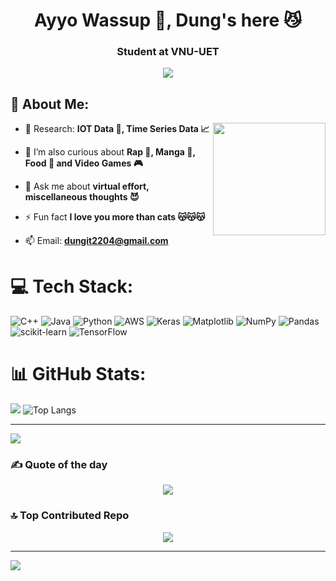 <h1 align="center">Ayyo Wassup 🤟, Dung's here 😼</h1>
<h3 align="center">Student at VNU-UET</h3>
<p align="center">
  <a href="https://github.com/DenverCoder1/readme-typing-svg"><img src="https://readme-typing-svg.herokuapp.com?font=Time+New+Roman&color=cyan&size=25&center=true&vCenter=true&width=600&height=100&lines=Do+Tri+Dung..&hearts;;Love+to+learn+new+stuffs..<3"></a>
</p>

## 💫 About Me:
<img align="right" height="180" src="https://i.pinimg.com/originals/85/be/94/85be94350b6cefd78140c8c8232c75e5.gif"  />

- 🐬 Research: **IOT Data 👀, Time Series Data 📈**

- 🌱 I’m also curious about **Rap 🤖, Manga 🍢, Food 🍜 and Video Games 🎮**

- 💬 Ask me about **virtual effort, miscellaneous thoughts 😈**

- ⚡ Fun fact **I love you more than cats 😽😽😽**

- 📫 Email: **dungit2204@gmail.com**


# 💻 Tech Stack:
![C++](https://img.shields.io/badge/c++-%2300599C.svg?style=for-the-badge&logo=c%2B%2B&logoColor=white) ![Java](https://img.shields.io/badge/java-%23ED8B00.svg?style=for-the-badge&logo=openjdk&logoColor=white) ![Python](https://img.shields.io/badge/python-3670A0?style=for-the-badge&logo=python&logoColor=ffdd54) ![AWS](https://img.shields.io/badge/AWS-%23FF9900.svg?style=for-the-badge&logo=amazon-aws&logoColor=white) ![Keras](https://img.shields.io/badge/Keras-%23D00000.svg?style=for-the-badge&logo=Keras&logoColor=white) ![Matplotlib](https://img.shields.io/badge/Matplotlib-%23ffffff.svg?style=for-the-badge&logo=Matplotlib&logoColor=black) ![NumPy](https://img.shields.io/badge/numpy-%23013243.svg?style=for-the-badge&logo=numpy&logoColor=white) ![Pandas](https://img.shields.io/badge/pandas-%23150458.svg?style=for-the-badge&logo=pandas&logoColor=white) ![scikit-learn](https://img.shields.io/badge/scikit--learn-%23F7931E.svg?style=for-the-badge&logo=scikit-learn&logoColor=white) ![TensorFlow](https://img.shields.io/badge/TensorFlow-%23FF6F00.svg?style=for-the-badge&logo=TensorFlow&logoColor=white)
# 📊 GitHub Stats:
![](https://github-readme-stats.vercel.app/api?username=10udCryp7&theme=dark&hide_border=false&include_all_commits=true&count_private=true)
![Top Langs](https://github-readme-stats.vercel.app/api/top-langs/?username=10udCryp7&size_weight=0.5&count_weight=0.5&layout=compact&theme=dark) </br>

---
[![](https://visitcount.itsvg.in/api?id=10udCryp7&icon=0&color=0)](https://visitcount.itsvg.in)

### ✍️ Quote of the day
<div align="center">
  <img src="https://quotes-github-readme.vercel.app/api?type=horizontal&theme=radical"  />
</div>

### 🔝 Top Contributed Repo

<div align="center">
  <img src="https://github-contributor-stats.vercel.app/api?username=10udCryp7&limit=5&theme=dark&combine_all_yearly_contributions=true"  />
</div>

---
[![](https://visitcount.itsvg.in/api?id=10udCryp7&icon=0&color=0)](https://visitcount.itsvg.in)

<!-- Proudly created with GPRM ( https://gprm.itsvg.in ) -->
